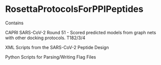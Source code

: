# RosettaProtocolsForPPIPeptides

Contains

CAPRI SARS-CoV-2 Round 51 - Scored predicted models from graph nets with other docking protocols. T182/3/4

XML Scripts from the SARS-CoV-2 Peptide Design

Python Scripts for Parsing/Writing Flag Files

